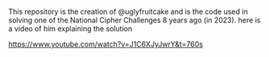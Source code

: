 This repository is the creation of @uglyfruitcake and is the code used in solving one of the National Cipher Challenges 8 years ago (in 2023). here is a video of him explaining the solution

https://www.youtube.com/watch?v=J1C6XJyJwrY&t=760s
